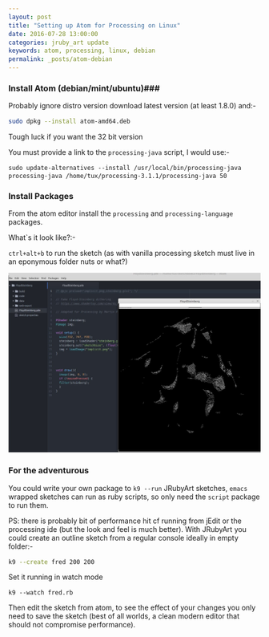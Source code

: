 ```yaml
---
layout: post
title: "Setting up Atom for Processing on Linux"
date: 2016-07-28 13:00:00
categories: jruby_art update
keywords: atom, processing, linux, debian 
permalink: _posts/atom-debian
---
```


### Install Atom (debian/mint/ubuntu)###

Probably ignore distro version download latest version (at least 1.8.0) and:-

```bash
sudo dpkg --install atom-amd64.deb
```

Tough luck if you want the 32 bit version

You must provide a link to the `processing-java` script, I would use:-

```
sudo update-alternatives --install /usr/local/bin/processing-java processing-java /home/tux/processing-3.1.1/processing-java 50
```


### Install Packages ###

From the atom editor install the `processing` and `processing-language` packages.

What`s it look like?:-

`ctrl+alt+b` to run the sketch (as with vanilla processing sketch must live in an eponymous folder nuts or what?)

<img src="/assets/processing_atom.png" />

### For the adventurous ###

You could write your own package to `k9 --run` JRubyArt sketches, `emacs` wrapped sketches can run as ruby scripts, so only need the `script` package to run them.

PS: there is probably bit of performance hit cf running from jEdit or the processing ide (but the look and feel is much better). With JRubyArt you could create an outline sketch from a regular console ideally in empty folder:-

```bash
k9 --create fred 200 200
```

Set it running in watch mode

```
k9 --watch fred.rb
```
Then edit the sketch from atom, to see the effect of your changes you only need to save the sketch (best of all worlds, a clean modern editor that should not compromise performance). 
